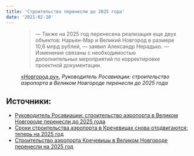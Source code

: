 ```yaml
---
title: 'Строительство перенесли до 2025 года'
date: '2021-02-10'
---
```


<figure>
  <blockquote
    cite="https://news.novgorod.ru/news/rukovoditel-rosaviacii-stroitelstvo-aeroporta-v-velikom-novgorode-perenesli-do-2025-goda--177482.html">

  <p>
— Также на 2025 год перенесена реализация еще двух объектов: Нарьян-Мар и Великий Новгород в размере 10,6 млрд рублей, — заявил Александр Нерадько. — Изменения связаны с необходимостью дополнительных мероприятий по корректировке проектной документации.
 </p>
  </blockquote>
  <figcaption><a href="https://news.novgorod.ru/news/rukovoditel-rosaviacii-stroitelstvo-aeroporta-v-velikom-novgorode-perenesli-do-2025-goda--177482.html">«Новгород.ру»</a>,
    <cite>Руководитель Росавиации: строительство аэропорта в Великом Новгороде перенесли до 2025 года</cite>
  </figcaption>

</figure>


## Источники:
- [Руководитель Росавиации: строительство аэропорта в Великом Новгороде перенесли до 2025 года](https://news.novgorod.ru/news/rukovoditel-rosaviacii-stroitelstvo-aeroporta-v-velikom-novgorode-perenesli-do-2025-goda--177482.html)
- [Сроки строительства аэропорта в Кречевицах снова отодвигаются: теперь на 2025 год](https://parohod.online/news/sroki-stroitelstva-aeroporta-v-krechevitsah-snova-otodvigayutsya-teper-na-2025-god/)
- [Строительство аэропорта Кречевицы в Великом Новгороде перенесли на 2025 год](https://gpvn.ru/27274)
